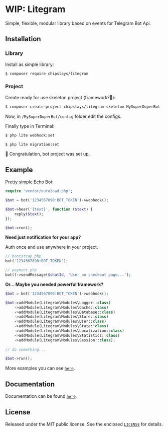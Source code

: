 # WIP: Litegram

Simple, flexible, modular library based on events for Telegram Bot Api.

## Installation

### Library
Install as simple library:

```bash
$ composer require chipslays/litegram
```

### Project

Create ready for use skeleton project (framework?🤔):

```bash
$ composer create-project chipslays/litegram-skeleton MySuperDuperBot
```

Now, in `/MySuperDuperBot/config` folder edit the configs.

Finally type in Terminal:

```bash
$ php lite webhook:set
```

```bash
$ php lite migration:set
```

🎉 Congratulation, bot project was set up.

## Example

Pretty simple Echo Bot:

```php
require 'vendor/autoload.php';

$bot = bot('1234567890:BOT_TOKEN')->webhook();

$bot->hear('{text}', function ($text) {
    reply($text);
});

$bot->run();
```

**Need just notification for your app?**

Auth once and use anywhere in your project.

```php
// bootstrap.php
bot('1234567890:BOT_TOKEN');

// payment.php
bot()->sendMessage($chatId, 'User on checkout page...');
```

**Or... Maybe you needed powerful framework?**

```php
$bot = bot('1234567890:BOT_TOKEN')->webhook();

$bot->addModule(Litegram\Modules\Logger::class)
    ->addModule(Litegram\Modules\Cache::class)
    ->addModule(Litegram\Modules\Database::class)
    ->addModule(Litegram\Modules\Store::class)
    ->addModule(Litegram\Modules\User::class)
    ->addModule(Litegram\Modules\State::class)
    ->addModule(Litegram\Modules\Localization::class)
    ->addModule(Litegram\Modules\Statistics::class)
    ->addModule(Litegram\Modules\Session::class);
    
// do something...

$bot->run();
```


More examples you can see [`here`](https://github.com/chipslays/litegram/tree/master/examples).

## Documentation
Documentation can be found [`here`](https://github.com/chipslays/litegram/tree/master/docs).

## License
Released under the MIT public license. See the enclosed [`LICENSE`](https://github.com/chipslays/litegram/tree/master/LICENSE.md) for details.
